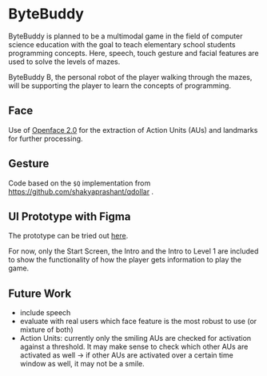 # ByteBuddy
ByteBuddy is planned to be a multimodal game in the field of computer science education with the goal to teach elementary school students programming concepts. Here, speech, touch gesture and facial features are used to solve the levels of mazes.

ByteBuddy B, the personal robot of the player walking through the mazes, will be supporting the player to learn the concepts of programming.

## Face
Use of [Openface 2.0](https://github.com/TadasBaltrusaitis/OpenFace?tab=readme-ov-file) for the extraction of Action Units (AUs) and landmarks for further processing.

## Gesture
Code based on the `$Q` implementation from https://github.com/shakyaprashant/qdollar .

## UI Prototype with Figma

The prototype can be tried out [here](https://www.figma.com/file/Qrn9PIKYjyVjBp93YwEBZ5/ByteBuddy?type=design&node-id=0%3A1&mode=design&t=g1R6L5dZluDlRgto-1).

For now, only the Start Screen, the Intro and the Intro to Level 1 are included to show the functionality of how the player gets information to play the game. 

## Future Work
+ include speech
+ evaluate with real users which face feature is the most robust to use (or mixture of both)
+ Action Units: currently only the smiling AUs are checked for activation against a threshold. It may make sense to check which other AUs are activated as well &rightarrow; if other AUs are activated over a certain time window as well, it may not be a smile.


